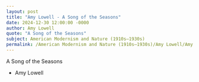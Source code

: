 ```yaml
---
layout: post
title: "Amy Lowell - A Song of the Seasons"
date: 2024-12-30 12:00:00 -0000
author: Amy Lowell
quote: "A Song of the Seasons"
subject: American Modernism and Nature (1910s–1930s)
permalink: /American Modernism and Nature (1910s–1930s)/Amy Lowell/Amy Lowell - A Song of the Seasons
---
```


A Song of the Seasons

- Amy Lowell
